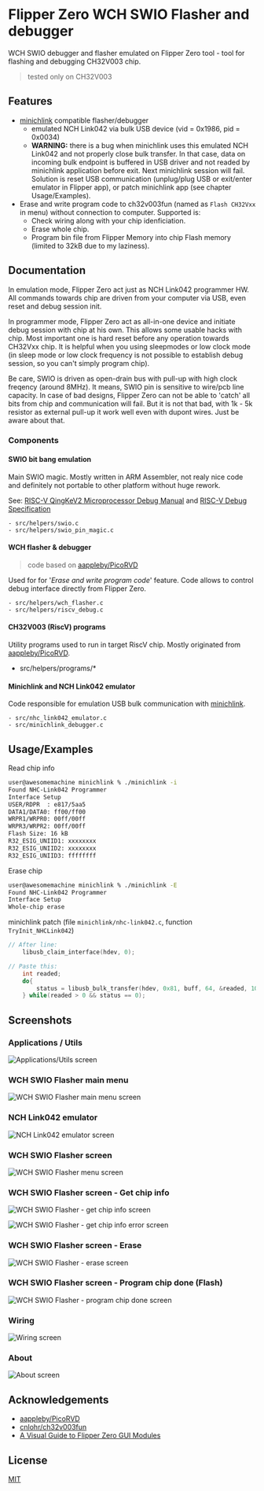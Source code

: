 
# Flipper Zero WCH SWIO Flasher and debugger

WCH SWIO debugger and flasher emulated on Flipper Zero tool - tool for flashing and debugging CH32V003 chip.

> tested only on CH32V003

## Features

- [minichlink](https://github.com/cnlohr/ch32v003fun/tree/master/minichlink) compatible flasher/debugger
    - emulated NCH Link042 via bulk USB device (vid = 0x1986, pid = 0x0034)
    - **WARNING:** there is a bug when minichlink uses this emulated NCH Link042 and not properly close bulk transfer. In that case, data on incoming bulk endpoint is buffered in USB driver and not readed by minichlink application before exit. Next minichlink session will fail. Solution is reset USB communication (unplug/plug USB or exit/enter emulator in Flipper app), or patch minichlink app (see chapter Usage/Examples).
- Erase and write program code to ch32v003fun (named as `Flash CH32Vxx` in menu) without connection to computer. Supported is:
    - Check wiring along with your chip idenficiation.
    - Erase whole chip.
    - Program bin file from Flipper Memory into chip Flash memory (limited to 32kB due to my laziness).

## Documentation

In emulation mode, Flipper Zero act just as NCH Link042 programmer HW. All commands towards chip are driven from your computer via USB, even reset and debug session init.

In programmer mode, Flipper Zero act as all-in-one device and initiate debug session with chip at his own. This allows some usable hacks with chip. Most important one is hard reset before any operation towards CH32Vxx chip. It is helpful when you using sleepmodes or low clock mode (in sleep mode or low clock frequency is not possible to establish debug session, so you can't simply program chip).

Be care, SWIO is driven as open-drain bus with pull-up with high clock freqency (around 8MHz). It means, SWIO pin is sensitive to wire/pcb line capacity. In case of bad designs, Flipper Zero can not be able to 'catch' all bits from chip and communication will fail. But it is not that bad, with 1k - 5k resistor as external pull-up it work well even with dupont wires. Just be aware about that.

### Components

#### SWIO bit bang emulation

Main SWIO magic. Mostly written in ARM Assembler, not realy nice code and definitely not portable to other platform without huge rework.

See: [RISC-V QingKeV2 Microprocessor Debug Manual](https://github.com/openwch/ch32v003/blob/main/RISC-V%20QingKeV2%20Microprocessor%20Debug%20Manual.pdf) and
[RISC-V Debug Specification](https://github.com/riscv/riscv-debug-spec?tab=readme-ov-file#risc-v-debug-specification)

    - src/helpers/swio.c
    - src/helpers/swio_pin_magic.c

#### WCH flasher & debugger

> code based on [aappleby/PicoRVD](https://github.com/aappleby/PicoRVD)

Used for for '*Erase and write program code*' feature. Code allows to control debug interface directly from Flipper Zero.

    - src/helpers/wch_flasher.c
    - src/helpers/riscv_debug.c

#### CH32V003 (RiscV) programs

Utility programs used to run in target RiscV chip. Mostly originated from [aappleby/PicoRVD](https://github.com/aappleby/PicoRVD).

- src/helpers/programs/*

#### Minichlink and NCH Link042 emulator

Code responsible for emulation USB bulk communication with [minichlink](https://github.com/cnlohr/ch32v003fun/tree/master/minichlink).

    - src/nhc_link042_emulator.c
    - src/minichlink_debugger.c


## Usage/Examples

Read chip info
```bash
user@awesomemachine minichlink % ./minichlink -i
Found NHC-Link042 Programmer
Interface Setup
USER/RDPR  : e817/5aa5
DATA1/DATA0: ff00/ff00
WRPR1/WRPR0: 00ff/00ff
WRPR3/WRPR2: 00ff/00ff
Flash Size: 16 kB
R32_ESIG_UNIID1: xxxxxxxx
R32_ESIG_UNIID2: xxxxxxxx
R32_ESIG_UNIID3: ffffffff
```

Erase chip
```bash
user@awesomemachine minichlink % ./minichlink -E
Found NHC-Link042 Programmer
Interface Setup
Whole-chip erase
```

minichlink patch (file `minichlink/nhc-link042.c`, function `TryInit_NHCLink042`)
```c
// After line:
    libusb_claim_interface(hdev, 0);

// Paste this:
    int readed;
    do{
        status = libusb_bulk_transfer(hdev, 0x81, buff, 64, &readed, 10);
    } while(readed > 0 && status == 0);

```
## Screenshots

### Applications / Utils

![Applications/Utils screen](./screenshots/wchf_app_utils.png)

### WCH SWIO Flasher main menu

![WCH SWIO Flasher main menu screen](./screenshots/wchf_main.png)

### NCH Link042 emulator

![NCH Link042 emulator screen](./screenshots/wchf_debug.png)

### WCH SWIO Flasher screen 

![WCH SWIO Flasher menu screen](./screenshots/wchf_flash.png)

### WCH SWIO Flasher screen - Get chip info

![WCH SWIO Flasher - get chip info screen](./screenshots/wchf_get_chip_info.png)

![WCH SWIO Flasher - get chip info error screen](./screenshots/wchf_get_chip_info_err.png)

### WCH SWIO Flasher screen - Erase

![WCH SWIO Flasher - erase screen](./screenshots/wchf_chip_erased.png)

### WCH SWIO Flasher screen - Program chip done (Flash)

![WCH SWIO Flasher - program chip done screen](./screenshots/wchf_flash_program_done.png)

### Wiring

![Wiring screen](./screenshots/wchf_wiring.png)

### About

![About screen](./screenshots/wchf_about.png)

## Acknowledgements

 - [aappleby/PicoRVD](https://github.com/aappleby/PicoRVD)
 - [cnlohr/ch32v003fun](https://github.com/cnlohr/ch32v003fun)
 - [A Visual Guide to Flipper Zero GUI Modules](https://brodan.biz/blog/a-visual-guide-to-flipper-zero-gui-components/)


## License

[MIT](https://choosealicense.com/licenses/mit/)

